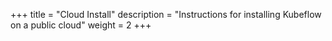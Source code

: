 +++
title = "Cloud Install"
description = "Instructions for installing Kubeflow on a public cloud"
weight = 2
+++
